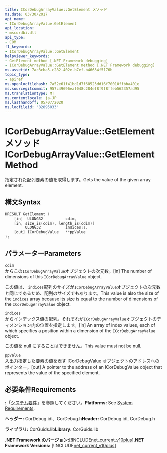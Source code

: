 ```yaml
---
title: ICorDebugArrayValue::GetElement メソッド
ms.date: 03/30/2017
api_name:
- ICorDebugArrayValue.GetElement
api_location:
- mscordbi.dll
api_type:
- COM
f1_keywords:
- ICorDebugArrayValue::GetElement
helpviewer_keywords:
- GetElement method [.NET Framework debugging]
- ICorDebugArrayValue::GetElement method [.NET Framework debugging]
ms.assetid: 7ac3cba5-c282-402e-b7ef-b46634f5176b
topic_type:
- apiref
ms.openlocfilehash: 7a52e61f41bd1d7f68523dd16f70010ffbba401e
ms.sourcegitcommit: 957c49696eaf048c284ef8f9f8ffeb562357ad95
ms.translationtype: MT
ms.contentlocale: ja-JP
ms.lasthandoff: 05/07/2020
ms.locfileid: "82895033"
---
```

# <a name="icordebugarrayvaluegetelement-method"></a><span data-ttu-id="15d81-102">ICorDebugArrayValue::GetElement メソッド</span><span class="sxs-lookup"><span data-stu-id="15d81-102">ICorDebugArrayValue::GetElement Method</span></span>
<span data-ttu-id="15d81-103">指定された配列要素の値を取得します。</span><span class="sxs-lookup"><span data-stu-id="15d81-103">Gets the value of the given array element.</span></span>  
  
## <a name="syntax"></a><span data-ttu-id="15d81-104">構文</span><span class="sxs-lookup"><span data-stu-id="15d81-104">Syntax</span></span>  
  
```cpp  
HRESULT GetElement (  
    [in]  ULONG32          cdim,  
    [in, size_is(cdim), length_is(cdim)]
         ULONG32           indices[],  
    [out] ICorDebugValue   **ppValue  
);  
```  
  
## <a name="parameters"></a><span data-ttu-id="15d81-105">パラメーター</span><span class="sxs-lookup"><span data-stu-id="15d81-105">Parameters</span></span>  
 `cdim`  
 <span data-ttu-id="15d81-106">からこの`ICorDebugArrayValue`オブジェクトの次元数。</span><span class="sxs-lookup"><span data-stu-id="15d81-106">[in] The number of dimensions of this `ICorDebugArrayValue` object.</span></span>  
  
 <span data-ttu-id="15d81-107">この値は、 `indices`配列のサイズが`ICorDebugArrayValue`オブジェクトの次元数と同じであるため、配列のサイズでもあります。</span><span class="sxs-lookup"><span data-stu-id="15d81-107">This value is also the size of the `indices` array because its size is equal to the number of dimensions of the `ICorDebugArrayValue` object.</span></span>  
  
 `indices`  
 <span data-ttu-id="15d81-108">からインデックス値の配列。それぞれが`ICorDebugArrayValue`オブジェクトのディメンション内の位置を指定します。</span><span class="sxs-lookup"><span data-stu-id="15d81-108">[in] An array of index values, each of which specifies a position within a dimension of the `ICorDebugArrayValue` object.</span></span>  
  
 <span data-ttu-id="15d81-109">この値を null にすることはできません。</span><span class="sxs-lookup"><span data-stu-id="15d81-109">This value must not be null.</span></span>  
  
 `ppValue`  
 <span data-ttu-id="15d81-110">入出力指定した要素の値を表す ICorDebugValue オブジェクトのアドレスへのポインター。</span><span class="sxs-lookup"><span data-stu-id="15d81-110">[out] A pointer to the address of an ICorDebugValue object that represents the value of the specified element.</span></span>  
  
## <a name="requirements"></a><span data-ttu-id="15d81-111">必要条件</span><span class="sxs-lookup"><span data-stu-id="15d81-111">Requirements</span></span>  
 <span data-ttu-id="15d81-112">**:**「[システム要件](../../get-started/system-requirements.md)」を参照してください。</span><span class="sxs-lookup"><span data-stu-id="15d81-112">**Platforms:** See [System Requirements](../../get-started/system-requirements.md).</span></span>  
  
 <span data-ttu-id="15d81-113">**ヘッダー:** CorDebug.idl、CorDebug.h</span><span class="sxs-lookup"><span data-stu-id="15d81-113">**Header:** CorDebug.idl, CorDebug.h</span></span>  
  
 <span data-ttu-id="15d81-114">**ライブラリ:** CorGuids.lib</span><span class="sxs-lookup"><span data-stu-id="15d81-114">**Library:** CorGuids.lib</span></span>  
  
 <span data-ttu-id="15d81-115">**.NET Framework のバージョン:**[!INCLUDE[net_current_v10plus](../../../../includes/net-current-v10plus-md.md)]</span><span class="sxs-lookup"><span data-stu-id="15d81-115">**.NET Framework Versions:** [!INCLUDE[net_current_v10plus](../../../../includes/net-current-v10plus-md.md)]</span></span>
